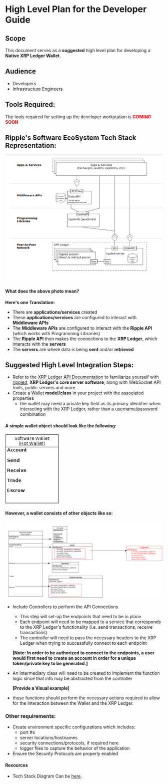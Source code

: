 # High Level Plan for the Developer Guide

## Scope
This document serves as a **suggested** high level plan for developing a **Native XRP Ledger Wallet**.

## Audience
- Developers
- Infrastructure Engineers

## Tools Required:
The tools required for setting up the developer workstation is <span style="color:red;">**COMING SOON**</span>

## Ripple's Software EcoSystem Tech Stack Representation:


![alt text](/XRP-Ledger-Wallet-Documentation/resources/visuals/xrp-tech-stack-level.png)

#### What does the above photo mean?
**Here's one Translation:**
- There are **applications/services** created 
- These **applications/services** are configured to interact with **Middleware APIs** 
- The **Middleware APIs** are configured to interact with the **Ripple API** (which works with Programming Libraries)
- The **Ripple API** then makes the connections to the **XRP Ledger**, which interacts with the **servers**
- The **servers** are where data is being **sent** and/or **retrieved**



## Suggested High Level Integration Steps:
- Refer to the [XRP Ledger API Documentation](https://xrpl.org/get-started-with-the-rippled-api.html) to 
familiarize yourself with [rippled](https://xrpl.org/the-rippled-server.html), **XRP Ledger's core server software**, along 
with WebSocket API tools, public servers and more.
- Create a [Wallet](/XRP-Ledger-Wallet-Documentation/concepts/what-is-a-wallet.md) **model/class** in your project with the associated properties
  - the wallet may need a private key field as its primary identifier when interacting with 
  the XRP Ledger, rather than a username/password combination
    
#### A simple wallet object should look like the following:

![](/XRP-Ledger-Wallet-Documentation/resources/visuals/Software-Wallet-Object.png)

#### However, a wallet consists of other objects like so:
![](/XRP-Ledger-Wallet-Documentation/resources/visuals/wallet-payment-objects.png)



-  Include Controllers to perform the API Connections
    - This step will set-up the endpoints that need to be in place
    - Each endpoint will need to be mapped to a service that corresponds to the XRP Ledger's functionality (i.e. send transactions, receive transactions)
    - The controller will need to pass the necessary headers to the XRP Ledger when trying to successfully connect to each endpoint
   
   **[Note: In order to be authorized to connect to the endpoints, a user would first need to create an account in order for a 
    unique token/private key to be generated.]** 

- An intermediary class will need to be created to implement the function logic since that info may be abstracted from the controller
  
  **[Provide a Visual example]**
- these functions should perform the necessary actions required to allow for the interaction between the Wallet and the XRP Ledger.

### Other requirements:
- Create environment specific configurations which includes:
  - port #s
  - server locations/hostnames
  - security connections/protocols, if required here
  - logger files to capture the behavior of the application
- Ensure the Security Protocols are properly enabled  

#### Resources
- Tech Stack Diagram Can be [here](https://xrpl.org/img/ecosystem.svg).


















